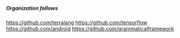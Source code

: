 ##### Organization follows

https://github.com/terralang
https://github.com/tensorflow
https://github.com/android
https://github.com/grammaticalframework

